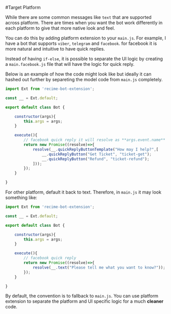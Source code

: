 #Target Platform 


While there are some common messages like `text` that are supported across platform. There are times when you want the bot work differently in each platform to give that more native look and feel.

You can do this by adding platform extension to your `main.js`. For example, I have a bot that supports `viber`, `telegram` and `facebook`. for facebook it is more natural and intuitive to have quick replies. 

Instead of having `if-else`, it is possible to separate the UI logic by creating a `main.facebook.js` file that will have the logic for quick reply.


Below is an example of how the code might look like but ideally it can hashed out further by separeting the model code from `main.js` completely. 

```javascript
import Ext from 'recime-bot-extension';

const __ = Ext.default;

export default class Bot {

    constructor(args){
        this.args = args;
    }

    execute(){
        // facebook quick reply it will resolve as **args.event.name**
        return new Promise((resolve)=>{
            resolve(__.quickReplyButtonTemplate("How may I help?",[
                __.quickReplyButton("Get Ticket", "ticket-get"); 
                __.quickReplyButton("Refund", "ticket-refund"); 
			]));
        }); 
    }

}

```

For other platform, default it back to text. Therefore, in `main.js` it may look something like:


```javascript
import Ext from 'recime-bot-extension';

const __ = Ext.default;

export default class Bot {

    constructor(args){
        this.args = args;
    }

    execute(){
        // facebook quick reply
        return new Promise((resolve)=>{
            resolve(__.text("Please tell me what you want to know?"));
        }); 
    }

}

```


By default, the convention is to fallback to `main.js`. You can use platform extension to separate the platform and UI specific logic for a much **cleaner** code.
